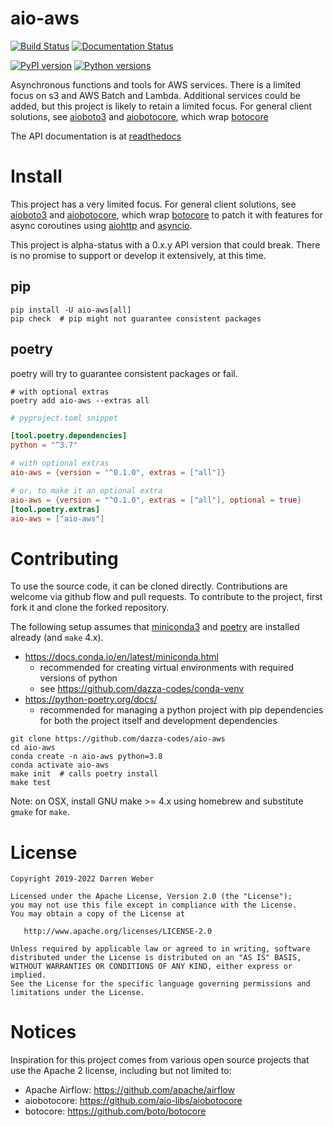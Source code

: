 # aio-aws

[![Build Status](https://github.com/dazza-codes/aio-aws/actions/workflows/python-test.yml/badge.svg)](https://github.com/dazza-codes/aio-aws/actions/workflows/python-test.yml)
[![Documentation Status](https://readthedocs.org/projects/aio-aws/badge/?version=latest)](https://aio-aws.readthedocs.io/en/latest/?badge=latest)

[![PyPI version](https://img.shields.io/pypi/v/aio-aws.svg)](https://pypi.org/project/aio-aws)
[![Python versions](https://img.shields.io/pypi/pyversions/aio-aws.svg)](https://pypi.org/project/aio-aws)

Asynchronous functions and tools for AWS services.  There is a
limited focus on s3 and AWS Batch and Lambda.  Additional services could be
added, but this project is likely to retain a limited focus.
For general client solutions, see
[aioboto3](https://github.com/terrycain/aioboto3) and
[aiobotocore](https://github.com/aio-libs/aiobotocore), which wrap
[botocore](https://botocore.amazonaws.com/v1/documentation/api/latest/index.html)

The API documentation is at [readthedocs](https://aio-aws.readthedocs.io/)

# Install

This project has a very limited focus.  For general client solutions, see
[aioboto3](https://github.com/terrycain/aioboto3) and
[aiobotocore](https://github.com/aio-libs/aiobotocore), which wrap
[botocore](https://botocore.amazonaws.com/v1/documentation/api/latest/index.html)
to patch it with features for async coroutines using
[aiohttp](https://aiohttp.readthedocs.io/en/latest/) and
[asyncio](https://docs.python.org/3/library/asyncio.html).

This project is alpha-status with a 0.x.y API version that could break.
There is no promise to support or develop it extensively, at this time.

## pip

```shell
pip install -U aio-aws[all]
pip check  # pip might not guarantee consistent packages
```

## poetry

poetry will try to guarantee consistent packages or fail.

```shell
# with optional extras
poetry add aio-aws --extras all
```

```toml
# pyproject.toml snippet

[tool.poetry.dependencies]
python = "^3.7"

# with optional extras
aio-aws = {version = "^0.1.0", extras = ["all"]}

# or, to make it an optional extra
aio-aws = {version = "^0.1.0", extras = ["all"], optional = true}
[tool.poetry.extras]
aio-aws = ["aio-aws"]

```

# Contributing

To use the source code, it can be cloned directly. Contributions are welcome
via github flow and pull requests.  To contribute to the project, first fork
it and clone the forked repository.

The following setup assumes that
[miniconda3](https://docs.conda.io/en/latest/miniconda.html) and
[poetry](https://python-poetry.org/docs/) are installed already
(and `make` 4.x).

- https://docs.conda.io/en/latest/miniconda.html
    - recommended for creating virtual environments with required versions of python
    - see https://github.com/dazza-codes/conda-venv
- https://python-poetry.org/docs/
    - recommended for managing a python project with pip dependencies for
      both the project itself and development dependencies

```shell
git clone https://github.com/dazza-codes/aio-aws
cd aio-aws
conda create -n aio-aws python=3.8
conda activate aio-aws
make init  # calls poetry install
make test
```

Note: on OSX, install GNU make >= 4.x using homebrew and substitute
`gmake` for `make`.

# License

```text
Copyright 2019-2022 Darren Weber

Licensed under the Apache License, Version 2.0 (the "License");
you may not use this file except in compliance with the License.
You may obtain a copy of the License at

   http://www.apache.org/licenses/LICENSE-2.0

Unless required by applicable law or agreed to in writing, software
distributed under the License is distributed on an "AS IS" BASIS,
WITHOUT WARRANTIES OR CONDITIONS OF ANY KIND, either express or implied.
See the License for the specific language governing permissions and
limitations under the License.
```

# Notices

Inspiration for this project comes from various open source projects that use
the Apache 2 license, including but not limited to:
- Apache Airflow: https://github.com/apache/airflow
- aiobotocore: https://github.com/aio-libs/aiobotocore
- botocore: https://github.com/boto/botocore
